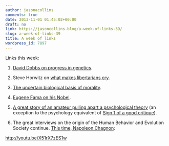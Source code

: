 ```yaml
---
author: jasonacollins
comments: true
date: 2013-11-01 01:45:02+00:00
draft: no
link: https://jasoncollins.blog/a-week-of-links-39/
slug: a-week-of-links-39
title: A week of links
wordpress_id: 7897
---
```


Links this week:



	
  1. [David Dobbs on progress in genetics](http://www.slate.com/articles/health_and_science/human_genome/2013/10/human_genetics_successes_and_failures_ashg_stories_of_disease_genes.html).

	
  2. Steve Horwitz on [what makes libertarians cry](http://bleedingheartlibertarians.com/2013/10/when-libertarians-cry).

	
  3. [The uncertain biological basis of morality](http://www.theatlantic.com/magazine/archive/2013/11/why-we-fightand-can-we-stop/309525/).

	
  4. [Eugene Fama on his Nobel](www.nytimes.com/2013/10/27/business/eugene-fama-king-of-predictable-markets.html).

	
  5. [A great story of an amateur pulling apart a psychological theory](http://narrative.ly/pieces-of-mind/nick-brown-smelled-bull/) (an exception to the psychology equivalent of [Sign 1 of a good critique](https://jasoncollins.blog/six-signs-youre-reading-good-criticism-of-economics/)).

	
  6. The great interviews on the origin of the Human Behavior and Evolution Society continue. [This time, Napoleon Chagnon](http://www.thisviewoflife.com/index.php/magazine/articles/1215/napolean-chagnon-the-fierce-sociobiologist):


http://youtu.be/X51rX7zES1w
